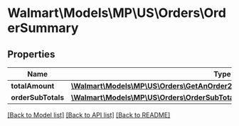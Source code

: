 # Walmart\Models\MP\US\Orders\OrderSummary

## Properties

Name | Type | Description | Notes
------------ | ------------- | ------------- | -------------
**totalAmount** | [**\Walmart\Models\MP\US\Orders\GetAnOrder200ResponseOrderSummaryTotalAmount**](GetAnOrder200ResponseOrderSummaryTotalAmount.md) |  | [optional]
**orderSubTotals** | [**\Walmart\Models\MP\US\Orders\OrderSubTotal[]**](OrderSubTotal.md) |  | [optional]


[[Back to Model list]](./) [[Back to API list]](../../../../../README.md#supported-apis) [[Back to README]](../../../../../README.md)
